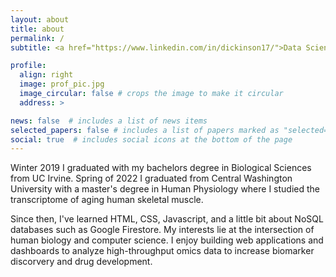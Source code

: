 ```yaml
---
layout: about
title: about
permalink: /
subtitle: <a href="https://www.linkedin.com/in/dickinson17/">Data Scientist</a>

profile:
  align: right
  image: prof_pic.jpg
  image_circular: false # crops the image to make it circular
  address: >

news: false  # includes a list of news items
selected_papers: false # includes a list of papers marked as "selected={true}"
social: true  # includes social icons at the bottom of the page
---
```


Winter 2019 I graduated with my bachelors degree in Biological Sciences from UC Irvine. Spring of 2022 I graduated from Central Washington University with a master's degree in Human Physiology where I studied the transcriptome of aging human skeletal muscle.

Since then, I've learned HTML, CSS, Javascript, and a little bit about NoSQL databases such as Google Firestore. My interests lie at the intersection of human biology and computer science. I enjoy building web applications and dashboards to analyze high-throughput omics data to increase biomarker discorvery and drug development.
